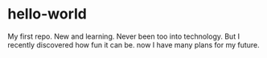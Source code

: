 # hello-world
My first repo. New and learning. 
Never been too into technology. But I recently discovered how fun it can be. now I have many plans for my future.
